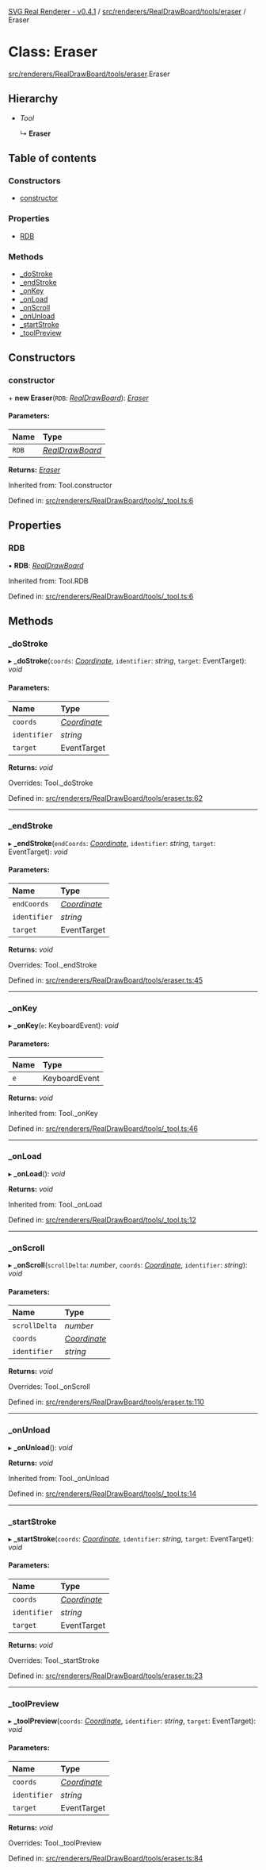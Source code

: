 [SVG Real Renderer - v0.4.1](../docs.md) / [src/renderers/RealDrawBoard/tools/eraser](../modules/src_renderers_realdrawboard_tools_eraser.md) / Eraser

# Class: Eraser

[src/renderers/RealDrawBoard/tools/eraser](../modules/src_renderers_realdrawboard_tools_eraser.md).Eraser

## Hierarchy

* *Tool*

  ↳ **Eraser**

## Table of contents

### Constructors

- [constructor](src_renderers_realdrawboard_tools_eraser.eraser.md#constructor)

### Properties

- [RDB](src_renderers_realdrawboard_tools_eraser.eraser.md#rdb)

### Methods

- [\_doStroke](src_renderers_realdrawboard_tools_eraser.eraser.md#_dostroke)
- [\_endStroke](src_renderers_realdrawboard_tools_eraser.eraser.md#_endstroke)
- [\_onKey](src_renderers_realdrawboard_tools_eraser.eraser.md#_onkey)
- [\_onLoad](src_renderers_realdrawboard_tools_eraser.eraser.md#_onload)
- [\_onScroll](src_renderers_realdrawboard_tools_eraser.eraser.md#_onscroll)
- [\_onUnload](src_renderers_realdrawboard_tools_eraser.eraser.md#_onunload)
- [\_startStroke](src_renderers_realdrawboard_tools_eraser.eraser.md#_startstroke)
- [\_toolPreview](src_renderers_realdrawboard_tools_eraser.eraser.md#_toolpreview)

## Constructors

### constructor

\+ **new Eraser**(`RDB`: [*RealDrawBoard*](index.realdrawboard.md)): [*Eraser*](src_renderers_realdrawboard_tools_eraser.eraser.md)

#### Parameters:

Name | Type |
:------ | :------ |
`RDB` | [*RealDrawBoard*](index.realdrawboard.md) |

**Returns:** [*Eraser*](src_renderers_realdrawboard_tools_eraser.eraser.md)

Inherited from: Tool.constructor

Defined in: [src/renderers/RealDrawBoard/tools/_tool.ts:6](https://github.com/HarshKhandeparkar/svg-real-renderer/blob/9463376/src/renderers/RealDrawBoard/tools/_tool.ts#L6)

## Properties

### RDB

• **RDB**: [*RealDrawBoard*](index.realdrawboard.md)

Inherited from: Tool.RDB

Defined in: [src/renderers/RealDrawBoard/tools/_tool.ts:6](https://github.com/HarshKhandeparkar/svg-real-renderer/blob/9463376/src/renderers/RealDrawBoard/tools/_tool.ts#L6)

## Methods

### \_doStroke

▸ **_doStroke**(`coords`: [*Coordinate*](../modules/src_types_realrenderertypes.md#coordinate), `identifier`: *string*, `target`: EventTarget): *void*

#### Parameters:

Name | Type |
:------ | :------ |
`coords` | [*Coordinate*](../modules/src_types_realrenderertypes.md#coordinate) |
`identifier` | *string* |
`target` | EventTarget |

**Returns:** *void*

Overrides: Tool._doStroke

Defined in: [src/renderers/RealDrawBoard/tools/eraser.ts:62](https://github.com/HarshKhandeparkar/svg-real-renderer/blob/9463376/src/renderers/RealDrawBoard/tools/eraser.ts#L62)

___

### \_endStroke

▸ **_endStroke**(`endCoords`: [*Coordinate*](../modules/src_types_realrenderertypes.md#coordinate), `identifier`: *string*, `target`: EventTarget): *void*

#### Parameters:

Name | Type |
:------ | :------ |
`endCoords` | [*Coordinate*](../modules/src_types_realrenderertypes.md#coordinate) |
`identifier` | *string* |
`target` | EventTarget |

**Returns:** *void*

Overrides: Tool._endStroke

Defined in: [src/renderers/RealDrawBoard/tools/eraser.ts:45](https://github.com/HarshKhandeparkar/svg-real-renderer/blob/9463376/src/renderers/RealDrawBoard/tools/eraser.ts#L45)

___

### \_onKey

▸ **_onKey**(`e`: KeyboardEvent): *void*

#### Parameters:

Name | Type |
:------ | :------ |
`e` | KeyboardEvent |

**Returns:** *void*

Inherited from: Tool._onKey

Defined in: [src/renderers/RealDrawBoard/tools/_tool.ts:46](https://github.com/HarshKhandeparkar/svg-real-renderer/blob/9463376/src/renderers/RealDrawBoard/tools/_tool.ts#L46)

___

### \_onLoad

▸ **_onLoad**(): *void*

**Returns:** *void*

Inherited from: Tool._onLoad

Defined in: [src/renderers/RealDrawBoard/tools/_tool.ts:12](https://github.com/HarshKhandeparkar/svg-real-renderer/blob/9463376/src/renderers/RealDrawBoard/tools/_tool.ts#L12)

___

### \_onScroll

▸ **_onScroll**(`scrollDelta`: *number*, `coords`: [*Coordinate*](../modules/src_types_realrenderertypes.md#coordinate), `identifier`: *string*): *void*

#### Parameters:

Name | Type |
:------ | :------ |
`scrollDelta` | *number* |
`coords` | [*Coordinate*](../modules/src_types_realrenderertypes.md#coordinate) |
`identifier` | *string* |

**Returns:** *void*

Overrides: Tool._onScroll

Defined in: [src/renderers/RealDrawBoard/tools/eraser.ts:110](https://github.com/HarshKhandeparkar/svg-real-renderer/blob/9463376/src/renderers/RealDrawBoard/tools/eraser.ts#L110)

___

### \_onUnload

▸ **_onUnload**(): *void*

**Returns:** *void*

Inherited from: Tool._onUnload

Defined in: [src/renderers/RealDrawBoard/tools/_tool.ts:14](https://github.com/HarshKhandeparkar/svg-real-renderer/blob/9463376/src/renderers/RealDrawBoard/tools/_tool.ts#L14)

___

### \_startStroke

▸ **_startStroke**(`coords`: [*Coordinate*](../modules/src_types_realrenderertypes.md#coordinate), `identifier`: *string*, `target`: EventTarget): *void*

#### Parameters:

Name | Type |
:------ | :------ |
`coords` | [*Coordinate*](../modules/src_types_realrenderertypes.md#coordinate) |
`identifier` | *string* |
`target` | EventTarget |

**Returns:** *void*

Overrides: Tool._startStroke

Defined in: [src/renderers/RealDrawBoard/tools/eraser.ts:23](https://github.com/HarshKhandeparkar/svg-real-renderer/blob/9463376/src/renderers/RealDrawBoard/tools/eraser.ts#L23)

___

### \_toolPreview

▸ **_toolPreview**(`coords`: [*Coordinate*](../modules/src_types_realrenderertypes.md#coordinate), `identifier`: *string*, `target`: EventTarget): *void*

#### Parameters:

Name | Type |
:------ | :------ |
`coords` | [*Coordinate*](../modules/src_types_realrenderertypes.md#coordinate) |
`identifier` | *string* |
`target` | EventTarget |

**Returns:** *void*

Overrides: Tool._toolPreview

Defined in: [src/renderers/RealDrawBoard/tools/eraser.ts:84](https://github.com/HarshKhandeparkar/svg-real-renderer/blob/9463376/src/renderers/RealDrawBoard/tools/eraser.ts#L84)
